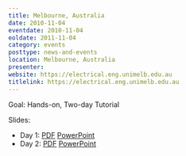 ```yaml
---
title: Melbourne, Australia
date: 2010-11-04
eventdate: 2010-11-04
eoldate: 2011-11-04
category: events
posttype: news-and-events
location: Melbourne, Australia
presenter:
website: https://electrical.eng.unimelb.edu.au
titlelink: https://electrical.eng.unimelb.edu.au
---
```


Goal: Hands-on, Two-day Tutorial

Slides:
- Day 1: [PDF](https://docs.google.com/open?id=0B4EuVzA5UdPRUDNRUTNyZnRtTzg) [PowerPoint](https://docs.google.com/open?id=0B4EuVzA5UdPRdlF2RXUtWkRSY1E)
- Day 2: [PDF](https://docs.google.com/open?id=0B4EuVzA5UdPRelZRVTNUeXZIRVU) [PowerPoint](https://docs.google.com/open?id=0B4EuVzA5UdPRNmVkLU1lRkJDWkU)

